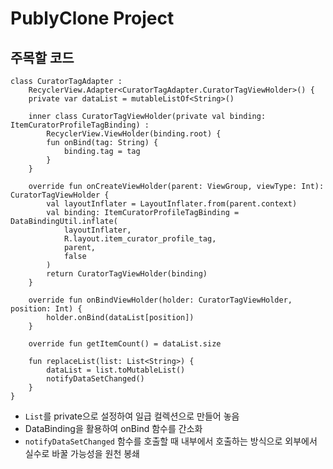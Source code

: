 # PublyClone Project

## 주목할 코드
```
class CuratorTagAdapter :
    RecyclerView.Adapter<CuratorTagAdapter.CuratorTagViewHolder>() {
    private var dataList = mutableListOf<String>()

    inner class CuratorTagViewHolder(private val binding: ItemCuratorProfileTagBinding) :
        RecyclerView.ViewHolder(binding.root) {
        fun onBind(tag: String) {
            binding.tag = tag
        }
    }

    override fun onCreateViewHolder(parent: ViewGroup, viewType: Int): CuratorTagViewHolder {
        val layoutInflater = LayoutInflater.from(parent.context)
        val binding: ItemCuratorProfileTagBinding = DataBindingUtil.inflate(
            layoutInflater,
            R.layout.item_curator_profile_tag,
            parent,
            false
        )
        return CuratorTagViewHolder(binding)
    }

    override fun onBindViewHolder(holder: CuratorTagViewHolder, position: Int) {
        holder.onBind(dataList[position])
    }

    override fun getItemCount() = dataList.size

    fun replaceList(list: List<String>) {
        dataList = list.toMutableList()
        notifyDataSetChanged()
    }
}
```

- ``List``를 private으로 설정하여 일급 컬렉션으로 만들어 놓음
- DataBinding을 활용하여 onBind 함수를 간소화
- ``notifyDataSetChanged`` 함수를 호출할 때 내부에서 호출하는 방식으로 외부에서 실수로 바꿀 가능성을 원천 봉쇄

